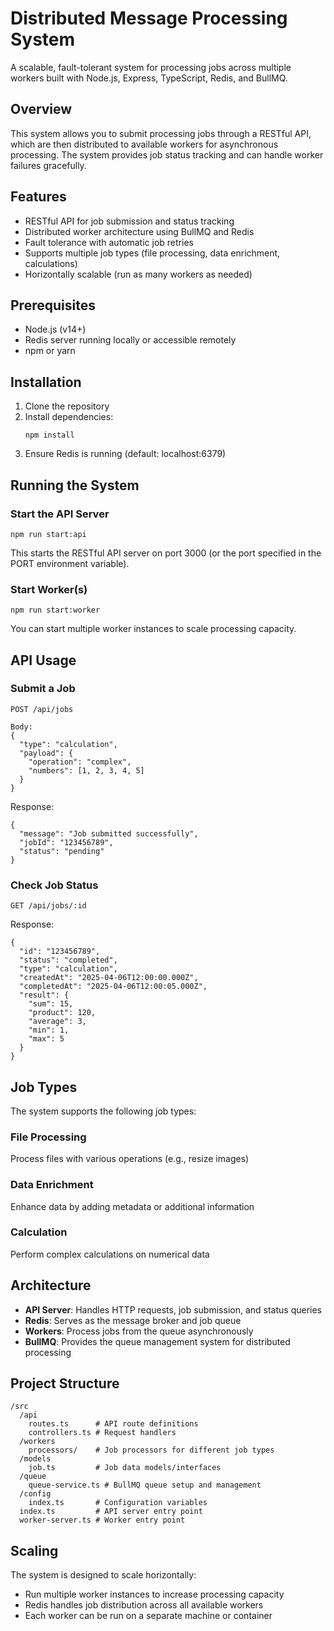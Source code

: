 # Distributed Message Processing System

A scalable, fault-tolerant system for processing jobs across multiple workers built with Node.js, Express, TypeScript, Redis, and BullMQ.

## Overview

This system allows you to submit processing jobs through a RESTful API, which are then distributed to available workers for asynchronous processing. The system provides job status tracking and can handle worker failures gracefully.

## Features

- RESTful API for job submission and status tracking
- Distributed worker architecture using BullMQ and Redis
- Fault tolerance with automatic job retries
- Supports multiple job types (file processing, data enrichment, calculations)
- Horizontally scalable (run as many workers as needed)

## Prerequisites

- Node.js (v14+)
- Redis server running locally or accessible remotely
- npm or yarn

## Installation

1. Clone the repository
2. Install dependencies:
   ```
   npm install
   ```
3. Ensure Redis is running (default: localhost:6379)

## Running the System

### Start the API Server

```
npm run start:api
```

This starts the RESTful API server on port 3000 (or the port specified in the PORT environment variable).

### Start Worker(s)

```
npm run start:worker
```

You can start multiple worker instances to scale processing capacity.

## API Usage

### Submit a Job

```
POST /api/jobs

Body:
{
  "type": "calculation",
  "payload": {
    "operation": "complex",
    "numbers": [1, 2, 3, 4, 5]
  }
}
```

Response:
```
{
  "message": "Job submitted successfully",
  "jobId": "123456789",
  "status": "pending"
}
```

### Check Job Status

```
GET /api/jobs/:id
```

Response:
```
{
  "id": "123456789",
  "status": "completed",
  "type": "calculation",
  "createdAt": "2025-04-06T12:00:00.000Z",
  "completedAt": "2025-04-06T12:00:05.000Z",
  "result": {
    "sum": 15,
    "product": 120,
    "average": 3,
    "min": 1,
    "max": 5
  }
}
```

## Job Types

The system supports the following job types:

### File Processing
Process files with various operations (e.g., resize images)

### Data Enrichment
Enhance data by adding metadata or additional information

### Calculation
Perform complex calculations on numerical data

## Architecture

- **API Server**: Handles HTTP requests, job submission, and status queries
- **Redis**: Serves as the message broker and job queue
- **Workers**: Process jobs from the queue asynchronously
- **BullMQ**: Provides the queue management system for distributed processing

## Project Structure

```
/src
  /api
    routes.ts      # API route definitions
    controllers.ts # Request handlers
  /workers
    processors/    # Job processors for different job types
  /models
    job.ts         # Job data models/interfaces
  /queue
    queue-service.ts # BullMQ queue setup and management
  /config
    index.ts       # Configuration variables
  index.ts         # API server entry point
  worker-server.ts # Worker entry point
```

## Scaling

The system is designed to scale horizontally:
- Run multiple worker instances to increase processing capacity
- Redis handles job distribution across all available workers
- Each worker can be run on a separate machine or container

